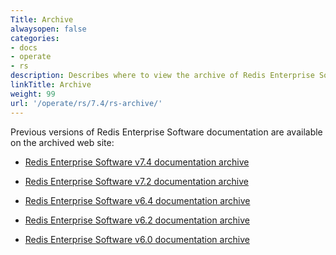 ```yaml
---
Title: Archive
alwaysopen: false
categories:
- docs
- operate
- rs
description: Describes where to view the archive of Redis Enterprise Software documentation.
linkTitle: Archive
weight: 99
url: '/operate/rs/7.4/rs-archive/'
---
```


Previous versions of Redis Enterprise Software documentation are available on the archived web site:

- [Redis Enterprise Software v7.4 documentation archive](https://docs.redis.com/7.4/rs/)  

- [Redis Enterprise Software v7.2 documentation archive](https://docs.redis.com/7.2/rs/) 

- [Redis Enterprise Software v6.4 documentation archive](https://docs.redis.com/6.4/rs/) 

- [Redis Enterprise Software v6.2 documentation archive](https://docs.redis.com/6.2/rs/) 

- [Redis Enterprise Software v6.0 documentation archive](https://docs.redis.com/6.0/rs/)
